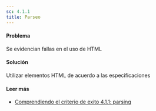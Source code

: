 ```yaml
---
sc: 4.1.1
title: Parseo
---
```


#### Problema

Se evidencian fallas en el uso de HTML

#### Solución

Utilizar elementos HTML de acuerdo a las especificaciones

#### Leer más

- [Comprendiendo el criterio de exito 4.1.1: parsing](https://www.w3.org/WAI/WCAG21/Understanding/parsing.html)